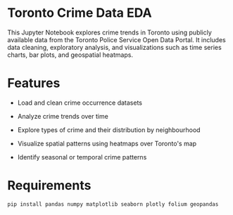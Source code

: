# Toronto Crime Data EDA

This Jupyter Notebook explores crime trends in Toronto using publicly available data from the Toronto Police Service Open Data Portal. It includes data cleaning, exploratory analysis, and visualizations such as time series charts, bar plots, and geospatial heatmaps.

# Features

- Load and clean crime occurrence datasets

- Analyze crime trends over time

- Explore types of crime and their distribution by neighbourhood

- Visualize spatial patterns using heatmaps over Toronto's map

- Identify seasonal or temporal crime patterns

# Requirements
```
pip install pandas numpy matplotlib seaborn plotly folium geopandas
```
